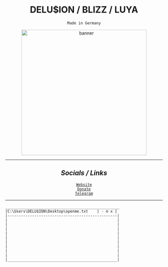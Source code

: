<h1 align="center">DELU$ION / BLIZZ / LUYA</h1>
<p align="center"><code>Made in Germany</code></p>
<p align="center">
<img src="https://blizz.cf/static.png" alt="banner" width="400">
</p>

- - -

<h2 align="center"><i>Socials / Links</i></h2>
<p align="center">
 <a href="https://blizz.cf/"><code>Website</code></a><br>
 <a href="https://ko-fi.com/luyadevs"><code>Donate</code></a><br>
 <a href="https://t.me/bladetools"><code>Telegram</code></a><br>
</p>

- - -

```
___________________________________________________
|C:\Users\DELU$ION\Desktop\openme.txt    | - ⊡ x |
|-------------------------------------------------|
|                                                 |
|                                                 |
|                                                 |
|                                                 |
|                                                 |
|                                                 |
|                                                 |
|                                                 |
|                                                 |
|_________________________________________________|
```
